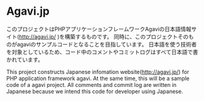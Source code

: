 Agavi.jp
========

このプロジェクトはPHPアプリケーションフレームワークAgaviの日本語情報サイト(http://agavi.jp/ )を構築するものです。
同時に、このプロジェクトそのものがagaviのサンプルコードとなることを目指しています。
日本語を使う技術者を対象としているため、コード中のコメントやコミットログはすべて日本語で書かれています。

This project constructs Japanese infomation website(http://agavi.jp/) for PHP application framework agavi.
At the same time, this will be a sample code of a agavi project.
All comments and commit log are written in Japanese because we intend this code for developer using Japanese.
